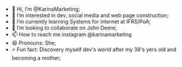 - 👋 Hi, I’m @KarinaMarketing;
- 👀 I’m interested in dev, social media and web page construction;
- 🌱 I’m currently learning Systems for internet at IFRS/PoA;
- 💞️ I’m looking to collaborate on John Deere;
- 📫 How to reach me instagram @karinamarketing
- 😄 Pronouns: She;
- ⚡ Fun fact: Discovery myself dev's world after my 38's yers old and becoming a mother;

<!---
KarinaMarketing/KarinaMarketing is a ✨ special ✨ repository because its `README.md` (this file) appears on your GitHub profile.
You can click the Preview link to take a look at your changes.
--->
